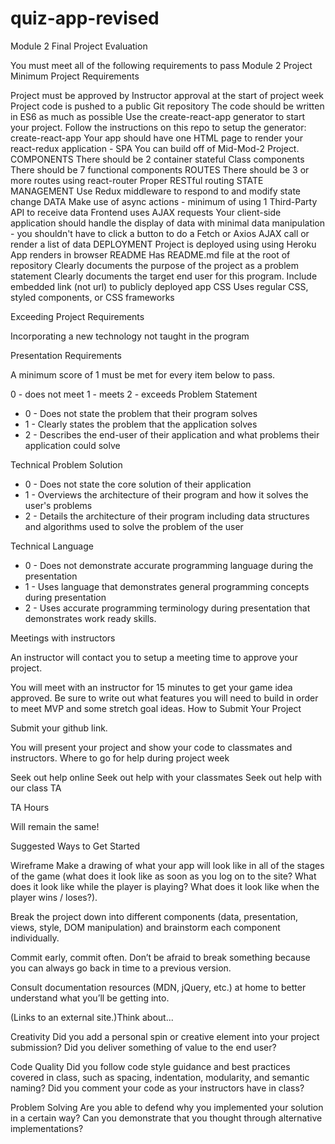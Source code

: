 # quiz-app-revised

Module 2 Final Project Evaluation

You must meet all of the following requirements to pass Module 2 Project Minimum Project Requirements

Project must be approved by Instructor approval at the start of project week
Project code is pushed to a public Git repository
The code should be written in ES6 as much as possible
Use the create-react-app generator to start your project.
Follow the instructions on this repo to setup the generator: create-react-app
Your app should have one HTML page to render your react-redux application - SPA
You can build off of Mid-Mod-2 Project. 
COMPONENTS
    There should be 2 container stateful Class components 
    There should be 7 functional components
ROUTES
    There should be 3 or more routes using react-router
    Proper RESTful routing
STATE MANAGEMENT
    Use Redux middleware to respond to and modify state change
DATA
    Make use of async actions - minimum of using 1 Third-Party API to receive data
    Frontend uses AJAX requests
    Your client-side application should handle the display of data with minimal data manipulation - you shouldn't have to click a button to do a Fetch or Axios AJAX call or render a list of data
DEPLOYMENT
    Project is deployed using using Heroku
    App renders in browser
README
    Has README.md file at the root of repository
    Clearly documents the purpose of the project as a problem statement
    Clearly documents the target end user for this program.
    Include embedded link (not url) to publicly deployed app
CSS
    Uses regular CSS, styled components, or CSS frameworks

Exceeding Project Requirements

Incorporating a new technology not taught in the program

Presentation Requirements

A minimum score of 1 must be met for every item below to pass.

0 - does not meet 1 - meets 2 - exceeds Problem Statement

 - 0 - Does not state the problem that their program solves
 - 1 - Clearly states the problem that the application solves
 - 2 - Describes the end-user of their application and what problems their application could solve

Technical Problem Solution

 - 0 - Does not state the core solution of their application
 - 1 - Overviews the architecture of their program and how it solves the user's problems
 - 2 - Details the architecture of their program including data structures and algorithms used to solve the problem of the user

Technical Language

 - 0 - Does not demonstrate accurate programming language during the presentation
 - 1 - Uses language that demonstrates general programming concepts during presentation
 - 2 - Uses accurate programming terminology during presentation that demonstrates work ready skills.

Meetings with instructors

An instructor will contact you to setup a meeting time to approve your project.

You will meet with an instructor for 15 minutes to get your game idea approved. Be sure to write out what features you will need to build in order to meet MVP and some stretch goal ideas. How to Submit Your Project

Submit your github link.

You will present your project and show your code to classmates and instructors. Where to go for help during project week

Seek out help online
Seek out help with your classmates
Seek out help with our class TA

TA Hours

Will remain the same!

Suggested Ways to Get Started

Wireframe Make a drawing of what your app will look like in all of the stages of the game (what does it look like as soon as you log on to the site? What does it look like while the player is playing? What does it look like when the player wins / loses?).

Break the project down into different components (data, presentation, views, style, DOM manipulation) and brainstorm each component individually.

Commit early, commit often. Don’t be afraid to break something because you can always go back in time to a previous version.

Consult documentation resources (MDN, jQuery, etc.) at home to better understand what you’ll be getting into.

(Links to an external site.)Think about...

Creativity
Did you add a personal spin or creative element into your project submission? Did you deliver something of value to the end user?

Code Quality
Did you follow code style guidance and best practices covered in class, such as spacing, indentation, modularity, and semantic naming? Did you comment your code as your instructors have in class?

Problem Solving
Are you able to defend why you implemented your solution in a certain way? Can you demonstrate that you thought through alternative implementations?
